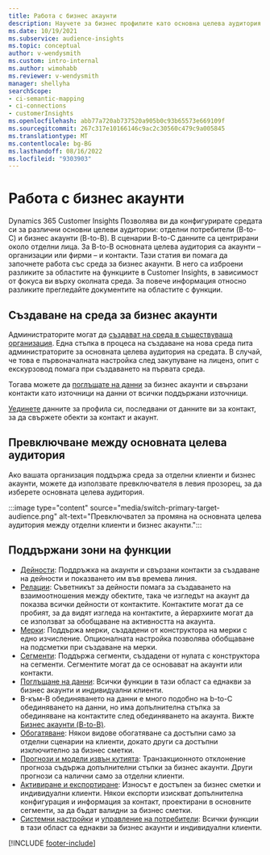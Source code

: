 ```yaml
---
title: Работа с бизнес акаунти
description: Научете за бизнес профилите като основна целева аудитория в Dynamics 365 Customer Insights.
ms.date: 10/19/2021
ms.subservice: audience-insights
ms.topic: conceptual
author: v-wendysmith
ms.custom: intro-internal
ms.author: wimohabb
ms.reviewer: v-wendysmith
manager: shellyha
searchScope:
- ci-semantic-mapping
- ci-connections
- customerInsights
ms.openlocfilehash: abb77a720ab737520a905b0c93b65573e669109f
ms.sourcegitcommit: 267c317e10166146c9ac2c30560c479c9a005845
ms.translationtype: MT
ms.contentlocale: bg-BG
ms.lasthandoff: 08/16/2022
ms.locfileid: "9303903"
---
```

# <a name="work-with-business-accounts"></a>Работа с бизнес акаунти

Dynamics 365 Customer Insights Позволява ви да конфигурирате средата си за различни основни целеви аудитории: отделни потребители (B-to-C) и бизнес акаунти (B-to-B). В сценарии B-to-C данните са центрирани около отделни лица. За B-to-B основната целева аудитория са акаунти – организации или фирми – и контакти. Тази статия ви помага да започнете работа със среда за бизнес акаунти. В него са изброени разликите за областите на функциите в Customer Insights, в зависимост от фокуса ви върху околната среда. За повече информация относно разликите прегледайте документите на областите с функции. 

## <a name="create-an-environment-for-business-accounts"></a>Създаване на среда за бизнес акаунти

Администраторите могат да [създават на среда в съществуваща организация](create-environment.md). Една стъпка в процеса на създаване на нова среда пита администраторите за основната целева аудитория на средата. В случай, че това е първоначалната настройка след закупуване на лиценз, опит с екскурзовод помага при създаването на първата среда.

Тогава можете да [поглъщате на данни](data-sources.md) за бизнес акаунти и свързани контакти като източници на данни от всички поддържани източници.

 [Уединете](data-unification.md) данните за профила си, последвани от данните ви за контакт, за да свържете обекти за контакт и акаунт.

## <a name="switch-between-primary-target-audience"></a>Превключване между основната целева аудитория

Ако вашата организация поддържа среда за отделни клиенти и бизнес акаунти, можете да използвате превключвателя в левия прозорец, за да изберете основната целева аудитория.

:::image type="content" source="media/switch-primary-target-audience.png" alt-text="Превключвател за промяна на основната целева аудитория между отделни клиенти и бизнес акаунти.":::

## <a name="supported-feature-areas"></a>Поддържани зони на функции

- [Дейности](activities.md): Поддръжка на акаунти и свързани контакти за създаване на дейности и показването им във времева линия.
- [Релации](relationships.md): Съветникът за дейности помага за създаването на взаимоотношения между обектите, така че изгледът на акаунт да показва всички дейности от контактите. Контактите могат да се пробият, за да видят изгледа на контактите, а йерархиите могат да се използват за обобщаване на активността на акаунта.
- [Мерки](measures.md): Поддържа мерки, създадени от конструктора на мерки с едно изчисление. Опционалната настройка позволява обобщаване на подсметки при създаване на мерки.
- [Сегменти](segments.md): Поддържа сегменти, създадени от нулата с конструктора на сегменти. Сегментите могат да се основават на акаунти или контакти.
- [Поглъщане на данни](data-sources.md): Всички функции в тази област са еднакви за бизнес акаунти и индивидуални клиенти.
- B-към-B обединяването на данни е много подобно на b-to-C обединяването на данни, но има допълнителна стъпка за обединяване на контактите след обединяването на акаунта. Вижте [Бизнес акаунти (B-to-B)](data-unification.md).
- [Обогатяване](enrichment-hub.md): Някои видове обогатяване са достъпни само за отделни сценарии на клиенти, докато други са достъпни изключително за бизнес сметки.
- [Прогнози и модели извън кутията](predictions-overview.md): Транзакционното отклонение прогноза съдържа допълнителни стъпки за бизнес акаунти. Други прогнози са налични само за отделни клиенти.
- [Активиране и експортиране](export-destinations.md): Износът е достъпен за бизнес сметки и индивидуални клиенти. Някои експорти изискват допълнителна конфигурация и информация за контакт, проектирани в основните сегменти, за да бъдат валидни за бизнес сметки.
- [Системни настройки](system.md) и [управление на потребители](permissions.md): Всички функции в тази област са еднакви за бизнес акаунти и индивидуални клиенти.

[!INCLUDE [footer-include](includes/footer-banner.md)]
